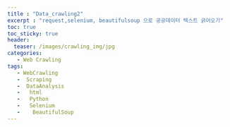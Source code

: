 ```yaml
---
title : "Data_crawling2"
excerpt : "request,selenium, beautifulsoup 으로 공공데이터 텍스트 긁어오기"
toc: true
toc_sticky: true
header:
  teaser: /images/crawling_img/jpg
categories:
   - Web Crawling
tags:
   - WebCrawling
   -  Scraping
   -  DataAnalysis
   -   html
   -   Python
   -   Selenium
   -    BeautifulSoup
---
```

